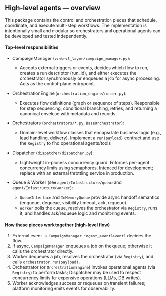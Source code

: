 ## High-level agents — overview

This package contains the control and orchestration pieces that schedule,
coordinate, and execute multi-step workflows. The implementation is intentionally
small and modular so orchestrators and operational agents can be developed and
tested independently.

#### Top-level responsibilities
- CampaignManager (`control_layer/campaign_manager.py`):
	- Accepts external triggers or events, decides which flow to run, creates a
		run descriptor (run_id), and either executes the orchestrator synchronously
		or enqueues a job for async processing. Acts as the control-plane entrypoint.

- OrchestrationEngine (`orchestration_engine/runner.py`):
	- Executes flow definitions (graph or sequence of steps). Responsible for
		step sequencing, conditional branching, retries, and returning a canonical
		envelope with metadata and records.

- Orchestrators (`orchestrators/*.py`, `BaseOrchestrator`):
	- Domain-level workflow classes that encapsulate business logic (e.g., lead
		handling, delivery). Implement a `run(payload)` contract and use the
		`Registry` to find operational agents/tools.

- Dispatcher (`dispatcher/dispatcher.py`):
	- Lightweight in-process concurrency guard. Enforces per-agent concurrency
		limits using semaphores. Intended for development; replace with an external
		throttling service in production.

- Queue & Worker (see `agent/Infastructure/queue` and `agent/Infastructure/worker`):
	- `QueueInterface` and `InMemoryQueue` provide async handoff semantics
		(enqueue, dequeue, visibility timeout, ack, requeue).
	- `Worker` polls the queue, resolves the orchestrator via `Registry`, runs
		it, and handles ack/requeue logic and monitoring events.

#### How these pieces work together (high-level flow)
1. External event → `CampaignManager.ingest_event(event)` decides the flow.
2. If async, `CampaignManager` enqueues a job on the queue; otherwise it calls
	 the orchestrator directly.
3. Worker dequeues a job, resolves the orchestrator (via `Registry`), and
	 calls `orchestrator.run(payload)`.
4. Orchestrator (or `OrchestrationEngine`) invokes operational agents (via
	 `Registry`) to perform tasks; Dispatcher may be used to respect concurrency
	 limits for expensive operations (LLMs, DB writes).
5. Worker acknowledges success or requeues on transient failures; platform
	 monitoring emits events for observability.






